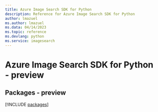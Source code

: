```yaml
---
title: Azure Image Search SDK for Python
description: Reference for Azure Image Search SDK for Python
author: lmazuel
ms.author: lmazuel
ms.data: 04/14/2023
ms.topic: reference
ms.devlang: python
ms.service: imagesearch
---
```

# Azure Image Search SDK for Python - preview
## Packages - preview
[!INCLUDE [packages](image-search-index.md)]